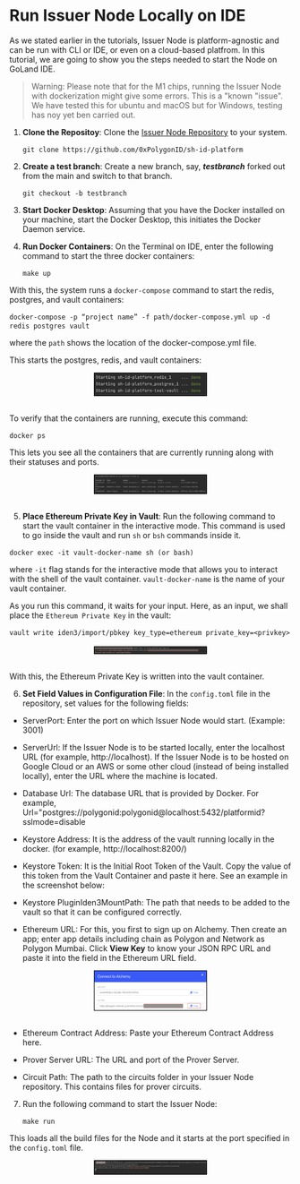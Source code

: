 # Run Issuer Node Locally on IDE

As we stated earlier in the tutorials, Issuer Node is platform-agnostic and can be run with CLI or IDE, or even on a cloud-based platfrom. In this tutorial, we are going to show you the steps needed to start the Node on GoLand IDE.

> Warning: Please note that for the M1 chips, running the Issuer Node with dockerization might give some errors. This is a "known "issue". We have tested this for ubuntu and macOS but for Windows, testing has noy yet ben carried out.


1. **Clone the Repositoy**: Clone the <a href="https://github.com/0xPolygonID/sh-id-platform" target="_blank">Issuer Node Repository</a>
to your system.

   ```
   git clone https://github.com/0xPolygonID/sh-id-platform

   ``` 

2. **Create a test branch**: Create a new branch, say, ***testbranch*** forked out from the main and switch to that branch.

    ```
    git checkout -b testbranch
    ```
    

3. **Start Docker Desktop**: Assuming that you have the Docker installed on your machine, start the Docker Desktop, this initiates the Docker Daemon service. 

4. **Run Docker Containers**: On the Terminal on IDE, enter the following command to start the three docker containers:

   ```
   make up
   ```
With this, the system runs a `docker-compose` command to start the redis, postgres, and vault containers:

```
docker-compose -p “project name” -f path/docker-compose.yml up -d redis postgres vault

```
where the `path` shows the location of the docker-compose.yml file.

This starts the postgres, redis, and vault containers:

<div align="center">
   <img src= "../../imgs/makeup.png" align="center" width="200" style="border: 1px solid black"/>
   </div>
   <br>

To verify that the containers are running, execute this command:

```
docker ps
```
This lets you see all the containers that are currently running along with their statuses and ports.

<div align="center">
   <img src= "../../imgs/docker-ps.png" align="center" width="200" style="border: 1px solid black"/>
   </div>
   <br>

5. **Place Ethereum Private Key in Vault**: Run the following command to start the vault container in the interactive mode. This command is used to go inside the vault and run `sh` or `bsh` commands inside it. 

```
docker exec -it vault-docker-name sh (or bash)
```

where `-it` flag stands for the interactive mode that allows you to interact with the shell of the vault container. `vault-docker-name` is the name of your vault container. 

As you run this command, it waits for your input. Here, as an input,  we shall place the `Ethereum Private Key` in the vault:

```
vault write iden3/import/pbkey key_type=ethereum private_key=<privkey>

```

<div align="center">
   <img src= "../../imgs/ethereum-priv-key.png" align="center" width="200" style="border: 1px solid black"/>
   </div>
   <br>

With this, the Ethereum Private Key is written into the vault container. 

6. **Set Field Values in Configuration File**: In the `config.toml` file in the repository, set values for the following fields:

- ServerPort: Enter the port on which Issuer Node would start. (Example: 3001)

- ServerUrl:  If the Issuer Node is to be started locally, enter the localhost URL (for example, http://localhost). If the Issuer Node is to be hosted on Google Cloud or an AWS or some other cloud (instead of being installed locally), enter the URL where the machine is located.

- Database Url: The database URL that is provided by Docker. For example,
Url="postgres://polygonid:polygonid@localhost:5432/platformid?sslmode=disable

- Keystore Address: It is the address of the vault running locally in the docker.  (for example, http://localhost:8200/)

- Keystore Token: It is the Initial Root Token of the Vault. Copy the value of this token from the Vault Container and paste it here. See an example in the screenshot below:

- Keystore PluginIden3MountPath: The path that needs to be added to the vault so that it can be configured correctly.

- Ethereum URL: For this, you first  to sign up on Alchemy. Then create an app; enter app details including chain as Polygon and Network as Polygon Mumbai. Click **View Key** to know your JSON RPC URL and paste it into the field in the Ethereum URL field. 

<div align="center">
   <img src= "../../imgs/alchemy.png" align="center" width="200" style="border: 1px solid black"/>
   </div>
   <br>

- Ethereum Contract Address: Paste your Ethereum Contract Address here. 

- Prover Server URL: The URL and port of the Prover Server.

- Circuit Path: The path to the circuits folder in your Issuer Node repository. This contains files for prover circuits.

7. Run the following command to start the Issuer Node:

   ```
   make run
   ```

This loads all the build files for the Node and it starts at the port specified in the `config.toml` file. 

<div align="center">
   <img src= "../../imgs/node-start.png" align="center" width="200" style="border: 1px solid black"/>
   </div>
   <br>




